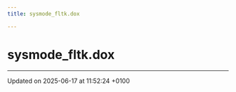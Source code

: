 ```yaml
---
title: sysmode_fltk.dox

---
```


# sysmode_fltk.dox








-------------------------------

Updated on 2025-06-17 at 11:52:24 +0100
